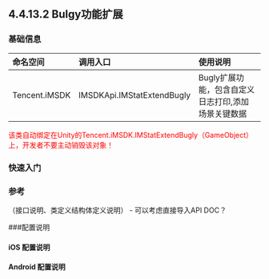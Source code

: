 ## 4.4.13.2 Bulgy功能扩展

### 基础信息

| 命名空间 | 调用入口 |使用说明|
| :-- |:-- |:--|
| Tencent.iMSDK | IMSDKApi.IMStatExtendBugly |Bugly扩展功能，包含自定义日志打印,添加场景关键数据|


<font color=red>该类自动绑定在Unity的Tencent.iMSDK.IMStatExtendBugly（GameObject）上，开发者不要主动销毁该对象！</font>

### 快速入门


### 参考
（接口说明、类定义结构体定义说明） -  可以考虑直接导入API DOC？

###配置说明 

#### iOS 配置说明 

#### Android 配置说明
